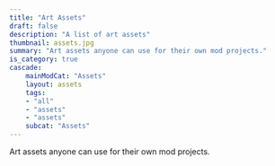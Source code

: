 ```yaml
---
title: "Art Assets"
draft: false
description: "A list of art assets"
thumbnail: assets.jpg
summary: "Art assets anyone can use for their own mod projects."
is_category: true
cascade:
    mainModCat: "Assets"
    layout: assets
    tags: 
    - "all"
    - "assets"
    - "assets"
    subcat: "Assets"
---
```


Art assets anyone can use for their own mod projects.